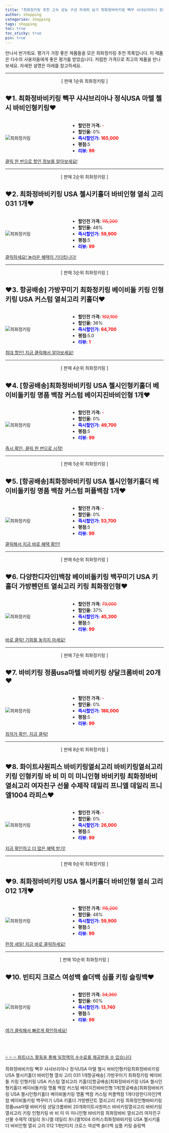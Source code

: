 ```yaml
---
title: "최화정키링 추천 고속 성능 구성 자세히 보기 최화정바비키링 빽꾸 샤샤브리아나 정식USA 마텔"
author: shopping
categories: shopping
tags: shopping
toc: true
toc_sticky: true
pin: true
---
```

만나서 반가워요. 평가가 가장 좋은 제품들을 모은 최화정키링 추천 목록입니다. 이 제품은 다수의 사용자들에게 좋은 평가를 받았습니다. 저렴한 가격으로 최고의 제품을 만나보세요. 자세한 설명은 아래를 참고하세요.

---
<p class="toplist" style="margin: 0 auto; display: block; width: fit-content;">[ 판매 1순위 최화정키링 ]</p>

<h2><strong>❤️1. 최화정바비키링 빽꾸 샤샤브리아나 정식USA 마텔 첼시 바비인형키링❤️</strong></h2>

<div style="display: flex; align-items: center;">
    <div style="flex: 0.4;">
        <img src="https://thumbnail7.coupangcdn.com/thumbnails/remote/230x230ex/image/vendor_inventory/329a/fb38cba9c07340da6c069211aef613eefcdfcab4843f8d6957a1018a91b1.jpeg" alt="최화정키링" style="max-width: 100%;">
    </div>
    <div style="flex: 0.6; margin-left: 10px;">
        <ul>
            <li><strong>할인전 가격:</strong> <del style="color: red;">-</del></li>
            <li><strong>할인율:</strong> 0%</li>
            <li><span style='color:blue'><strong>즉시할인가:</strong></span> <span style='color:red'><strong>165,000</strong></span></li>
            <li><strong>평점:</strong>5</li>
            <li><span style='color:blue'><strong>리뷰:</strong></span> <span style='color:red'><strong>99</strong></span></li>
        </ul>
    </div>
</div>
<div class="center">
    <a href="https://selin100587001.github.io?lptag=AF9450613&subid=githubio&pageKey=8221039729&traceid=V0-153&itemId=23628402430&vendorItemId=90653895824" class="myButton">
        클릭 한 번으로 할인 정보를 알아보세요!
    </a>
</div>


---
<p class="toplist" style="margin: 0 auto; display: block; width: fit-content;">[ 판매 2순위 최화정키링 ]</p>

<h2><strong>❤️2. 최화정바비키링 USA 첼시키홀더 바비인형 열쇠 고리 031 1개❤️</strong></h2>

<div style="display: flex; align-items: center;">
    <div style="flex: 0.4;">
        <img src="https://thumbnail7.coupangcdn.com/thumbnails/remote/230x230ex/image/vendor_inventory/807a/945b33a73b0d13632cfc52e9764767cfc8f1453ddd20276ab271230df03b.jpg" alt="최화정키링" style="max-width: 100%;">
    </div>
    <div style="flex: 0.6; margin-left: 10px;">
        <ul>
            <li><strong>할인전 가격:</strong> <del style="color: red;">115,200</del></li>
            <li><strong>할인율:</strong> 48%</li>
            <li><span style='color:blue'><strong>즉시할인가:</strong></span> <span style='color:red'><strong>59,900</strong></span></li>
            <li><strong>평점:</strong>5</li>
            <li><span style='color:blue'><strong>리뷰:</strong></span> <span style='color:red'><strong>99</strong></span></li>
        </ul>
    </div>
</div>
<div class="center">
    <a href="https://selin100587001.github.io?lptag=AF9450613&subid=githubio&pageKey=8217411812&traceid=V0-153&itemId=23607967583&vendorItemId=90633653570" class="myButton">
        클릭하세요! 놀라운 혜택이 기다립니다!
    </a>
</div>


---
<p class="toplist" style="margin: 0 auto; display: block; width: fit-content;">[ 판매 3순위 최화정키링 ]</p>

<h2><strong>❤️3. 항공배송] 가방꾸미기 최화정키링 베이비돌 키링 인형키링 USA 커스텀 열쇠고리 키홀더❤️</strong></h2>

<div style="display: flex; align-items: center;">
    <div style="flex: 0.4;">
        <img src="https://thumbnail8.coupangcdn.com/thumbnails/remote/230x230ex/image/vendor_inventory/e389/4596b9c3d94ae2f9a8edd721e6a2001860eb759e09cdf5b5a5e037dccb6b.jpg" alt="최화정키링" style="max-width: 100%;">
    </div>
    <div style="flex: 0.6; margin-left: 10px;">
        <ul>
            <li><strong>할인전 가격:</strong> <del style="color: red;">102,100</del></li>
            <li><strong>할인율:</strong> 36%</li>
            <li><span style='color:blue'><strong>즉시할인가:</strong></span> <span style='color:red'><strong>64,700</strong></span></li>
            <li><strong>평점:</strong>5.0</li>
            <li><span style='color:blue'><strong>리뷰:</strong></span> <span style='color:red'><strong>1</strong></span></li>
        </ul>
    </div>
</div>
<div class="center">
    <a href="https://selin100587001.github.io?lptag=AF9450613&subid=githubio&pageKey=8215814319&traceid=V0-153&itemId=23597871430&vendorItemId=90623686681" class="myButton">
        최대 할인! 지금 클릭해서 알아보세요!
    </a>
</div>


---
<p class="toplist" style="margin: 0 auto; display: block; width: fit-content;">[ 판매 4순위 최화정키링 ]</p>

<h2><strong>❤️4. [항공배송]최화정바비키링 USA 첼시인형키홀더 베이비돌키링 명품 백참 커스텀 베이지진바비인형 1개❤️</strong></h2>

<div style="display: flex; align-items: center;">
    <div style="flex: 0.4;">
        <img src="https://thumbnail6.coupangcdn.com/thumbnails/remote/230x230ex/image/vendor_inventory/47a6/496d708c2f90202868b605412e506e740859a86abd20fcc7d0312808e2f7.jpg" alt="최화정키링" style="max-width: 100%;">
    </div>
    <div style="flex: 0.6; margin-left: 10px;">
        <ul>
            <li><strong>할인전 가격:</strong> <del style="color: red;">-</del></li>
            <li><strong>할인율:</strong> 0%</li>
            <li><span style='color:blue'><strong>즉시할인가:</strong></span> <span style='color:red'><strong>49,700</strong></span></li>
            <li><strong>평점:</strong>5</li>
            <li><span style='color:blue'><strong>리뷰:</strong></span> <span style='color:red'><strong>99</strong></span></li>
        </ul>
    </div>
</div>
<div class="center">
    <a href="https://selin100587001.github.io?lptag=AF9450613&subid=githubio&pageKey=8217712528&traceid=V0-153&itemId=23609915368&vendorItemId=90635580999" class="myButton">
        즉시 확인, 클릭 한 번으로 시작!
    </a>
</div>


---
<p class="toplist" style="margin: 0 auto; display: block; width: fit-content;">[ 판매 5순위 최화정키링 ]</p>

<h2><strong>❤️5. [항공배송]최화정바비키링 USA 첼시인형키홀더 베이비돌키링 명품 백참 커스텀 퍼플백참 1개❤️</strong></h2>

<div style="display: flex; align-items: center;">
    <div style="flex: 0.4;">
        <img src="https://thumbnail9.coupangcdn.com/thumbnails/remote/230x230ex/image/vendor_inventory/e8ee/276ed063fb68fc4f9119942d2708aeda9ea69cbddbe6606b7eed7edc817b.jpg" alt="최화정키링" style="max-width: 100%;">
    </div>
    <div style="flex: 0.6; margin-left: 10px;">
        <ul>
            <li><strong>할인전 가격:</strong> <del style="color: red;">-</del></li>
            <li><strong>할인율:</strong> 0%</li>
            <li><span style='color:blue'><strong>즉시할인가:</strong></span> <span style='color:red'><strong>53,700</strong></span></li>
            <li><strong>평점:</strong>5</li>
            <li><span style='color:blue'><strong>리뷰:</strong></span> <span style='color:red'><strong>99</strong></span></li>
        </ul>
    </div>
</div>
<div class="center">
    <a href="https://selin100587001.github.io?lptag=AF9450613&subid=githubio&pageKey=8211519700&traceid=V0-153&itemId=23572101523&vendorItemId=90598043774" class="myButton">
        클릭해서 지금 바로 혜택 확인!
    </a>
</div>


---
<p class="toplist" style="margin: 0 auto; display: block; width: fit-content;">[ 판매 6순위 최화정키링 ]</p>

<h2><strong>❤️6. 다양한디자인]백참 베이비돌키링 백꾸미기 USA 키홀더 가방펜던트 열쇠고리 키링 최화정인형❤️</strong></h2>

<div style="display: flex; align-items: center;">
    <div style="flex: 0.4;">
        <img src="https://thumbnail9.coupangcdn.com/thumbnails/remote/230x230ex/image/vendor_inventory/b65e/7b36d8e2d4a9f69b444a460aa6537b10e41fc121d5536e5b7f10957d0e1c.jpg" alt="최화정키링" style="max-width: 100%;">
    </div>
    <div style="flex: 0.6; margin-left: 10px;">
        <ul>
            <li><strong>할인전 가격:</strong> <del style="color: red;">73,000</del></li>
            <li><strong>할인율:</strong> 37%</li>
            <li><span style='color:blue'><strong>즉시할인가:</strong></span> <span style='color:red'><strong>45,300</strong></span></li>
            <li><strong>평점:</strong>5</li>
            <li><span style='color:blue'><strong>리뷰:</strong></span> <span style='color:red'><strong>99</strong></span></li>
        </ul>
    </div>
</div>
<div class="center">
    <a href="https://selin100587001.github.io?lptag=AF9450613&subid=githubio&pageKey=8233064708&traceid=V0-153&itemId=23697706086&vendorItemId=90722785497" class="myButton">
        바로 클릭! 기회를 놓치지 마세요!
    </a>
</div>


---
<p class="toplist" style="margin: 0 auto; display: block; width: fit-content;">[ 판매 7순위 최화정키링 ]</p>

<h2><strong>❤️7. 바비키링 정품usa마텔 바비키링 샹달크롬바비 20개❤️</strong></h2>

<div style="display: flex; align-items: center;">
    <div style="flex: 0.4;">
        <img src="https://thumbnail6.coupangcdn.com/thumbnails/remote/230x230ex/image/vendor_inventory/cf04/35ea5dbc6e39d6307e54d91cc630f4e67648b741081d31d860387bdad717.jpg" alt="최화정키링" style="max-width: 100%;">
    </div>
    <div style="flex: 0.6; margin-left: 10px;">
        <ul>
            <li><strong>할인전 가격:</strong> <del style="color: red;">-</del></li>
            <li><strong>할인율:</strong> 0%</li>
            <li><span style='color:blue'><strong>즉시할인가:</strong></span> <span style='color:red'><strong>186,000</strong></span></li>
            <li><strong>평점:</strong>5</li>
            <li><span style='color:blue'><strong>리뷰:</strong></span> <span style='color:red'><strong>99</strong></span></li>
        </ul>
    </div>
</div>
<div class="center">
    <a href="https://selin100587001.github.io?lptag=AF9450613&subid=githubio&pageKey=8228931904&traceid=V0-153&itemId=23676630685&vendorItemId=90701846183" class="myButton">
        최저가 확인, 지금 클릭!
    </a>
</div>


---
<p class="toplist" style="margin: 0 auto; display: block; width: fit-content;">[ 판매 8순위 최화정키링 ]</p>

<h2><strong>❤️8. 화이트샤원피스 바비키링열쇠고리 바비키링열쇠고리 키링 인형키링 바 비 미 미 미니인형 바비키링 최화정바비 열쇠고리 여자친구 선물 수제작 데일리 프니엘 데일리 프니엘1004 라피스❤️</strong></h2>

<div style="display: flex; align-items: center;">
    <div style="flex: 0.4;">
        <img src="https://thumbnail9.coupangcdn.com/thumbnails/remote/230x230ex/image/vendor_inventory/eac1/4d8f029fa7d3f6ea4c8baac0ebe52f52b330c43a5408c8171dea6e2fbfa0.jpg" alt="최화정키링" style="max-width: 100%;">
    </div>
    <div style="flex: 0.6; margin-left: 10px;">
        <ul>
            <li><strong>할인전 가격:</strong> <del style="color: red;">-</del></li>
            <li><strong>할인율:</strong> 0%</li>
            <li><span style='color:blue'><strong>즉시할인가:</strong></span> <span style='color:red'><strong>26,000</strong></span></li>
            <li><strong>평점:</strong>5</li>
            <li><span style='color:blue'><strong>리뷰:</strong></span> <span style='color:red'><strong>99</strong></span></li>
        </ul>
    </div>
</div>
<div class="center">
    <a href="https://selin100587001.github.io?lptag=AF9450613&subid=githubio&pageKey=8256934965&traceid=V0-153&itemId=23780000461&vendorItemId=90804157571" class="myButton">
        지금 확인하고 더 많은 혜택 받기!
    </a>
</div>


---
<p class="toplist" style="margin: 0 auto; display: block; width: fit-content;">[ 판매 9순위 최화정키링 ]</p>

<h2><strong>❤️9. 최화정바비키링 USA 첼시키홀더 바비인형 열쇠 고리 012 1개❤️</strong></h2>

<div style="display: flex; align-items: center;">
    <div style="flex: 0.4;">
        <img src="https://thumbnail10.coupangcdn.com/thumbnails/remote/230x230ex/image/vendor_inventory/c8ac/0405ea831609f6f44ecd256ea7cff4f8ea307b1b0b76dfe0f8ad4fde5979.jpg" alt="최화정키링" style="max-width: 100%;">
    </div>
    <div style="flex: 0.6; margin-left: 10px;">
        <ul>
            <li><strong>할인전 가격:</strong> <del style="color: red;">115,200</del></li>
            <li><strong>할인율:</strong> 48%</li>
            <li><span style='color:blue'><strong>즉시할인가:</strong></span> <span style='color:red'><strong>59,900</strong></span></li>
            <li><strong>평점:</strong>5</li>
            <li><span style='color:blue'><strong>리뷰:</strong></span> <span style='color:red'><strong>99</strong></span></li>
        </ul>
    </div>
</div>
<div class="center">
    <a href="https://selin100587001.github.io?lptag=AF9450613&subid=githubio&pageKey=8217411812&traceid=V0-153&itemId=23607967490&vendorItemId=90633653203" class="myButton">
        한정 세일! 지금 바로 클릭하세요!
    </a>
</div>


---
<p class="toplist" style="margin: 0 auto; display: block; width: fit-content;">[ 판매 10순위 최화정키링 ]</p>

<h2><strong>❤️10. 빈티지 크로스 여성백 숄더백 심플 키링 슬링백❤️</strong></h2>

<div style="display: flex; align-items: center;">
    <div style="flex: 0.4;">
        <img src="https://thumbnail8.coupangcdn.com/thumbnails/remote/230x230ex/image/vendor_inventory/af1f/31033e69006743107d9d656b38002fa974721d1c2bd216e91b1b0622da19.jpg" alt="최화정키링" style="max-width: 100%;">
    </div>
    <div style="flex: 0.6; margin-left: 10px;">
        <ul>
            <li><strong>할인전 가격:</strong> <del style="color: red;">34,360</del></li>
            <li><strong>할인율:</strong> 60%</li>
            <li><span style='color:blue'><strong>즉시할인가:</strong></span> <span style='color:red'><strong>13,740</strong></span></li>
            <li><strong>평점:</strong>5</li>
            <li><span style='color:blue'><strong>리뷰:</strong></span> <span style='color:red'><strong>99</strong></span></li>
        </ul>
    </div>
</div>
<div class="center">
    <a href="https://selin100587001.github.io?lptag=AF9450613&subid=githubio&pageKey=8185820204&traceid=V0-153&itemId=23410031889&vendorItemId=90437128204" class="myButton">
        여기 클릭해서 빠르게 확인하세요!
    </a>
</div>

<br><br><br>[💦 💦 💦 파트너스 활동을 통해 일정액의 수수료를 제공받을 수 있습니다](https://link.coupang.com/a/bcpT2c)<br><br>최화정바비키링 빽꾸 샤샤브리아나 정식USA 마텔 첼시 바비인형키링최화정바비키링 USA 첼시키홀더 바비인형 열쇠 고리 031 1개항공배송] 가방꾸미기 최화정키링 베이비돌 키링 인형키링 USA 커스텀 열쇠고리 키홀더[항공배송]최화정바비키링 USA 첼시인형키홀더 베이비돌키링 명품 백참 커스텀 베이지진바비인형 1개[항공배송]최화정바비키링 USA 첼시인형키홀더 베이비돌키링 명품 백참 커스텀 퍼플백참 1개다양한디자인]백참 베이비돌키링 백꾸미기 USA 키홀더 가방펜던트 열쇠고리 키링 최화정인형바비키링 정품usa마텔 바비키링 샹달크롬바비 20개화이트샤원피스 바비키링열쇠고리 바비키링열쇠고리 키링 인형키링 바 비 미 미 미니인형 바비키링 최화정바비 열쇠고리 여자친구 선물 수제작 데일리 프니엘 데일리 프니엘1004 라피스최화정바비키링 USA 첼시키홀더 바비인형 열쇠 고리 012 1개빈티지 크로스 여성백 숄더백 심플 키링 슬링백